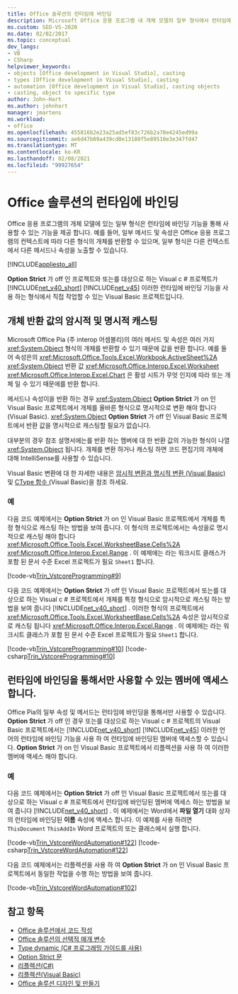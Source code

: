 ```yaml
---
title: Office 솔루션의 런타임에 바인딩
description: Microsoft Office 응용 프로그램 내 개체 모델의 일부 형식에서 런타임에 바인딩 기능을 통해 사용할 수 있는 기능을 제공 하는 방법을 알아봅니다.
ms.custom: SEO-VS-2020
ms.date: 02/02/2017
ms.topic: conceptual
dev_langs:
- VB
- CSharp
helpviewer_keywords:
- objects [Office development in Visual Studio], casting
- types [Office development in Visual Studio], casting
- automation [Office development in Visual Studio], casting objects
- casting, object to specific type
author: John-Hart
ms.author: johnhart
manager: jmartens
ms.workload:
- office
ms.openlocfilehash: 455816b2e23a25ad5ef83c726b2a78e4245ed99a
ms.sourcegitcommit: ae6d47b09a439cd0e13180f5e89510e3e347fd47
ms.translationtype: MT
ms.contentlocale: ko-KR
ms.lasthandoff: 02/08/2021
ms.locfileid: "99927654"
---
```

# <a name="late-binding-in-office-solutions"></a>Office 솔루션의 런타임에 바인딩
  Office 응용 프로그램의 개체 모델에 있는 일부 형식은 런타임에 바인딩 기능을 통해 사용할 수 있는 기능을 제공 합니다. 예를 들어, 일부 메서드 및 속성은 Office 응용 프로그램의 컨텍스트에 따라 다른 형식의 개체를 반환할 수 있으며, 일부 형식은 다른 컨텍스트에서 다른 메서드나 속성을 노출할 수 있습니다.

 [!INCLUDE[appliesto_all](../vsto/includes/appliesto-all-md.md)]

 **Option Strict** 가 off 인 프로젝트와 또는를 대상으로 하는 Visual c # 프로젝트가 [!INCLUDE[net_v40_short](../sharepoint/includes/net-v40-short-md.md)] [!INCLUDE[net_v45](../vsto/includes/net-v45-md.md)] 이러한 런타임에 바인딩 기능을 사용 하는 형식에서 직접 작업할 수 있는 Visual Basic 프로젝트입니다.

## <a name="implicit-and-explicit-casting-of-object-return-values"></a>개체 반환 값의 암시적 및 명시적 캐스팅
 Microsoft Office Pia (주 interop 어셈블리)의 여러 메서드 및 속성은 여러 가지 <xref:System.Object> 형식의 개체를 반환할 수 있기 때문에 값을 반환 합니다. 예를 들어 속성은의 <xref:Microsoft.Office.Tools.Excel.Workbook.ActiveSheet%2A> <xref:System.Object> 반환 값 <xref:Microsoft.Office.Interop.Excel.Worksheet> <xref:Microsoft.Office.Interop.Excel.Chart> 은 활성 시트가 무엇 인지에 따라 또는 개체 일 수 있기 때문에를 반환 합니다.

 메서드나 속성이을 반환 하는 경우 <xref:System.Object> **Option Strict** 가 on 인 Visual Basic 프로젝트에서 개체를 올바른 형식으로 명시적으로 변환 해야 합니다 (Visual Basic). <xref:System.Object> **Option Strict** 가 off 인 Visual Basic 프로젝트에서 반환 값을 명시적으로 캐스팅할 필요가 없습니다.

 대부분의 경우 참조 설명서에는를 반환 하는 멤버에 대 한 반환 값의 가능한 형식이 나열 <xref:System.Object> 됩니다. 개체를 변환 하거나 캐스팅 하면 코드 편집기의 개체에 대해 IntelliSense를 사용할 수 있습니다.

 Visual Basic 변환에 대 한 자세한 내용은 [암시적 변환과 명시적 변환 &#40;Visual Basic&#41;](/dotnet/visual-basic/programming-guide/language-features/data-types/implicit-and-explicit-conversions) 및 [CType 함수 &#40;](/dotnet/visual-basic/language-reference/functions/ctype-function)Visual Basic&#41;을 참조 하세요.

### <a name="examples"></a>예
 다음 코드 예제에서는 **Option Strict** 가 on 인 Visual Basic 프로젝트에서 개체를 특정 형식으로 캐스팅 하는 방법을 보여 줍니다. 이 형식의 프로젝트에서는 속성을로 명시적으로 캐스팅 해야 합니다 <xref:Microsoft.Office.Tools.Excel.WorksheetBase.Cells%2A> <xref:Microsoft.Office.Interop.Excel.Range> . 이 예제에는 라는 워크시트 클래스가 포함 된 문서 수준 Excel 프로젝트가 필요 `Sheet1` 합니다.

 [!code-vb[Trin_VstcoreProgramming#9](../vsto/codesnippet/VisualBasic/Trin_VstcoreProgrammingExcelVB/Sheet1.vb#9)]

 다음 코드 예제에서는 **Option Strict** 가 off 인 Visual Basic 프로젝트에서 또는를 대상으로 하는 Visual c # 프로젝트에서 개체를 특정 형식으로 암시적으로 캐스팅 하는 방법을 보여 줍니다 [!INCLUDE[net_v40_short](../sharepoint/includes/net-v40-short-md.md)] . 이러한 형식의 프로젝트에서 <xref:Microsoft.Office.Tools.Excel.WorksheetBase.Cells%2A> 속성은 암시적으로로 캐스팅 됩니다 <xref:Microsoft.Office.Interop.Excel.Range> . 이 예제에는 라는 워크시트 클래스가 포함 된 문서 수준 Excel 프로젝트가 필요 `Sheet1` 합니다.

 [!code-vb[Trin_VstcoreProgramming#10](../vsto/codesnippet/VisualBasic/Trin_VstcoreProgrammingExcelVB/Sheet1.vb#10)]
 [!code-csharp[Trin_VstcoreProgramming#10](../vsto/codesnippet/CSharp/Trin_VstcoreProgrammingExcelCS/Sheet1.cs#10)]

## <a name="access-members-that-are-available-only-through-late-binding"></a>런타임에 바인딩을 통해서만 사용할 수 있는 멤버에 액세스 합니다.
 Office Pia의 일부 속성 및 메서드는 런타임에 바인딩을 통해서만 사용할 수 있습니다. **Option Strict** 가 off 인 경우 또는를 대상으로 하는 Visual c # 프로젝트의 Visual Basic 프로젝트에서는 [!INCLUDE[net_v40_short](../sharepoint/includes/net-v40-short-md.md)] [!INCLUDE[net_v45](../vsto/includes/net-v45-md.md)] 이러한 언어의 런타임에 바인딩 기능을 사용 하 여 런타임에 바인딩된 멤버에 액세스할 수 있습니다. **Option Strict** 가 on 인 Visual Basic 프로젝트에서 리플렉션을 사용 하 여 이러한 멤버에 액세스 해야 합니다.

### <a name="examples"></a>예
 다음 코드 예제에서는 **Option Strict** 가 off 인 Visual Basic 프로젝트에서 또는를 대상으로 하는 Visual c # 프로젝트에서 런타임에 바인딩된 멤버에 액세스 하는 방법을 보여 줍니다 [!INCLUDE[net_v40_short](../sharepoint/includes/net-v40-short-md.md)] . 이 예제에서는 Word에서 **파일 열기** 대화 상자의 런타임에 바인딩된 **이름** 속성에 액세스 합니다. 이 예제를 사용 하려면 `ThisDocument` `ThisAddIn` Word 프로젝트의 또는 클래스에서 실행 합니다.

 [!code-vb[Trin_VstcoreWordAutomation#122](../vsto/codesnippet/VisualBasic/Trin_VstcoreWordAutomationVB/ThisDocument.vb#122)]
 [!code-csharp[Trin_VstcoreWordAutomation#122](../vsto/codesnippet/CSharp/Trin_VstcoreWordAutomationCS/ThisDocument.cs#122)]

 다음 코드 예제에서는 리플렉션을 사용 하 여 **Option Strict** 가 on 인 Visual Basic 프로젝트에서 동일한 작업을 수행 하는 방법을 보여 줍니다.

 [!code-vb[Trin_VstcoreWordAutomation#102](../vsto/codesnippet/VisualBasic/Trin_VstcoreWordAutomationVB/ThisDocument.vb#102)]

## <a name="see-also"></a>참고 항목
- [Office 솔루션에서 코드 작성](../vsto/writing-code-in-office-solutions.md)
- [Office 솔루션의 선택적 매개 변수](../vsto/optional-parameters-in-office-solutions.md)
- [Type dynamic &#40;C&#35; 프로그래밍 가이드를 사용&#41;](/dotnet/csharp/programming-guide/types/using-type-dynamic)
- [Option Strict 문](/dotnet/visual-basic/language-reference/statements/option-strict-statement)
- [리플렉션(C#)](/dotnet/csharp/programming-guide/concepts/reflection)
- [리플렉션(Visual Basic)](/dotnet/visual-basic/programming-guide/concepts/reflection)
- [Office 솔루션 디자인 및 만들기](../vsto/designing-and-creating-office-solutions.md)

